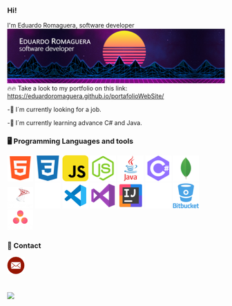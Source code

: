 ### Hi!
I'm Eduardo Romaguera,
software developer
![](https://github.com/EduardoRomaguera/EduardoRomaguera/blob/main/images/banner/banner.png)
:fire::fire: Take a look to my portfolio on this link:
https://eduardoromaguera.github.io/portafolioWebSite/

-🔭  I´m currently looking for a job.

-🌱  I´m currently learning advance C# and Java.

### :desktop_computer: Programming Languages and tools
<img src="https://github.com/EduardoRomaguera/EduardoRomaguera/blob/main/images/icons/html.png" width=60>   <img src="https://github.com/EduardoRomaguera/EduardoRomaguera/blob/main/images/icons/css.png" width=60>   <img src="https://github.com/EduardoRomaguera/EduardoRomaguera/blob/main/images/icons/javascript.png" width=60>   <img src="https://github.com/EduardoRomaguera/EduardoRomaguera/blob/main/images/icons/nodejs.png" width=60>   <img src="https://github.com/EduardoRomaguera/EduardoRomaguera/blob/main/images/icons/java.png" width=60>   <img src="https://github.com/EduardoRomaguera/EduardoRomaguera/blob/main/images/icons/cSharp.png" width=60>   <img src="https://github.com/EduardoRomaguera/EduardoRomaguera/blob/main/images/icons/mongo.png" width=60>   <img src="https://github.com/EduardoRomaguera/EduardoRomaguera/blob/main/images/icons/sql.png" width=60>   <img src="https://github.com/EduardoRomaguera/EduardoRomaguera/blob/main/images/icons/mysql.png" width=60>   <img src="https://github.com/EduardoRomaguera/EduardoRomaguera/blob/main/images/icons/visualStudioCode.png" width=60>   <img src="https://github.com/EduardoRomaguera/EduardoRomaguera/blob/main/images/icons/visualStudio.png" width=60>   <img src="https://github.com/EduardoRomaguera/EduardoRomaguera/blob/main/images/icons/intellij.png" width=60>   <img src="https://github.com/EduardoRomaguera/EduardoRomaguera/blob/main/images/icons/github.png" width=60>   <img src="https://github.com/EduardoRomaguera/EduardoRomaguera/blob/main/images/icons/bitbucket.png" width=60>   <img src="https://github.com/EduardoRomaguera/EduardoRomaguera/blob/main/images/icons/asana.png" width=60>



### :handshake: Contact
<a href="mailto:eromaguera@outlook.com?subject=Hey Eduardo, I just checked your github">
    <img align="left" alt="Eduardo Romaguera Mail" width="40px" src="https://github.com/EduardoRomaguera/EduardoRomaguera/blob/main/images/icons/mail.png" />
</a>

<br>
<br>
<br>
<br>

![](https://komarev.com/ghpvc/?username=EduardoRomaguera&color=brightgreen&style=flat-square)

<!---
EduardoRomaguera/EduardoRomaguera is a ✨ special ✨ repository because its `README.md` (this file) appears on your GitHub profile.
You can click the Preview link to take a look at your changes.
--->
